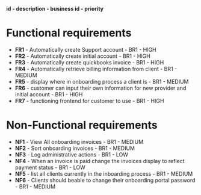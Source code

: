 __id - description - business id - priority__
# Functional requirements
 * __FR1__ - Automatically create Support account - BR1 - HIGH
 * __FR2__ - Automatically create initial account - BR1 - HIGH
 * __FR3__ - Automatically create quickbooks invoice - BR1 - HIGH
 * __FR4__ - Automatically retrieve billing information from client - BR1 - MEDIUM
 * __FR5__ - display where in onboarding process a client is - BR1 - MEDIUM
 * __FR6__ - customer can input their own information for new provider and initial account - BR1 - HIGH
 * __FR7__ - functioning frontend for customer to use - BR1 - HIGH


# Non-Functional requirements
* __NF1__ - View All onboarding invoices - BR1 - MEDIUM
* __NF2__ - Sort onboarding invoices - BR1 - MEDIUM
* __NF3__ - Log administrative actions - BR1 - LOW
* __NF4__ - When an invoice is paid change the invoices display to reflect payment status  - BR1 - LOW
* __NF5__ - list all clients currently in the inboarding process - BR1 - MEDIUM
* __NF6__ - Clients should beable to change their onboarding portal password - BR1 - MEDIUM
